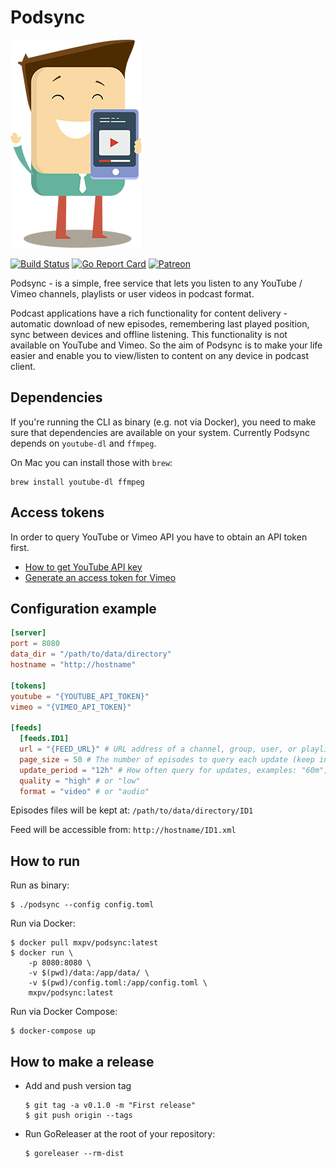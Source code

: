 # Podsync

![Podsync](docs/img/logo.png)

[![Build Status](https://travis-ci.com/mxpv/podsync.svg?branch=master)](https://travis-ci.com/mxpv/podsync)
[![Go Report Card](https://goreportcard.com/badge/github.com/mxpv/podsync)](https://goreportcard.com/report/github.com/mxpv/podsync)
[![Patreon](https://img.shields.io/badge/support-patreon-E6461A.svg)](https://www.patreon.com/podsync)

Podsync - is a simple, free service that lets you listen to any YouTube / Vimeo channels, playlists or user videos in
podcast format.

Podcast applications have a rich functionality for content delivery - automatic download of new episodes,
remembering last played position, sync between devices and offline listening. This functionality is not available
on YouTube and Vimeo. So the aim of Podsync is to make your life easier and enable you to view/listen to content on
any device in podcast client.

## Dependencies

If you're running the CLI as binary (e.g. not via Docker), you need to make sure that dependencies are available on
your system. Currently Podsync depends on `youtube-dl` and `ffmpeg`.

On Mac you can install those with `brew`:
```
brew install youtube-dl ffmpeg
```

## Access tokens

In order to query YouTube or Vimeo API you have to obtain an API token first.

- [How to get YouTube API key](https://elfsight.com/help/how-to-get-youtube-api-key/)
- [Generate an access token for Vimeo](https://developer.vimeo.com/api/guides/start#generate-access-token)

## Configuration example

```toml
[server]
port = 8080
data_dir = "/path/to/data/directory"
hostname = "http://hostname"

[tokens]
youtube = "{YOUTUBE_API_TOKEN}"
vimeo = "{VIMEO_API_TOKEN}"

[feeds]
  [feeds.ID1]
  url = "{FEED_URL}" # URL address of a channel, group, user, or playlist. 
  page_size = 50 # The number of episodes to query each update (keep in mind, that this might drain API token)
  update_period = "12h" # How often query for updates, examples: "60m", "4h", "2h45m"
  quality = "high" # or "low"
  format = "video" # or "audio"
```

Episodes files will be kept at: `/path/to/data/directory/ID1`

Feed will be accessible from: `http://hostname/ID1.xml`

## How to run

Run as binary:
```
$ ./podsync --config config.toml
```

Run via Docker:
```
$ docker pull mxpv/podsync:latest
$ docker run \
    -p 8080:8080 \
    -v $(pwd)/data:/app/data/ \
    -v $(pwd)/config.toml:/app/config.toml \
    mxpv/podsync:latest
```

Run via Docker Compose:
```
$ docker-compose up
```

## How to make a release

- Add and push version tag
  ```
  $ git tag -a v0.1.0 -m "First release"
  $ git push origin --tags
  ```
- Run GoReleaser at the root of your repository:
  ```
  $ goreleaser --rm-dist
  ```
